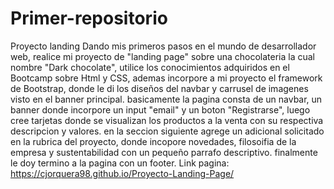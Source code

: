 # Primer-repositorio
Proyecto landing
Dando mis primeros pasos en el mundo de desarrollador web, realice mi proyecto de "landing page" sobre una chocolateria la cual nombre "Dark chocolate", utilice los conocimientos adquiridos en el Bootcamp sobre Html y CSS, ademas incorpore a mi proyecto el framework de Bootstrap, donde le di los diseños del navbar y carrusel de imagenes visto en el banner principal. basicamente la pagina consta de un navbar, un banner donde incorpore un input "email" y un boton "Registrarse", luego cree tarjetas donde se visualizan los productos a la venta con su respectiva descripcion y valores. en la seccion siguiente agrege un adicional solicitado en la rubrica del proyecto, donde incopore novedades, filosoifia de la empresa y sustentabilidad con un pequeño parrafo descriptivo. finalmente le doy termino a la pagina con un footer.
 Link pagina: https://cjorquera98.github.io/Proyecto-Landing-Page/
